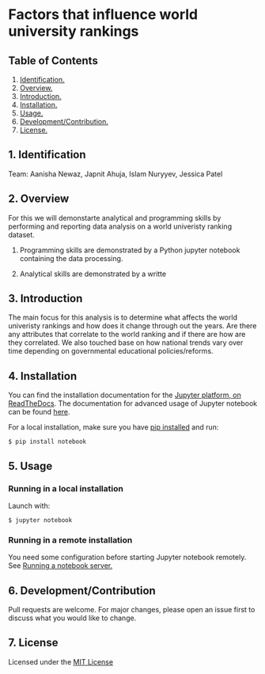 # Factors that influence world university rankings

##  Table of Contents 

1. [ Identification. ](#id)
2. [ Overview. ](#overview)
3. [ Introduction. ](#intro)
4. [ Installation. ](#inst)
5. [ Usage. ](#usage)
6. [ Development/Contribution. ](#dev)
7. [ License. ](#license)

<a name="id"></a>
## 1. Identification

Team: Aanisha Newaz, Japnit Ahuja, Islam Nuryyev, Jessica Patel

<a name="overview"></a>
## 2. Overview
For this we will demonstarte analytical and programming skills by performing and reporting data 
analysis on a world univeristy ranking dataset.

1. Programming skills are demonstrated by a Python jupyter notebook containing 
the data processing.

2. Analytical skills are demonstrated by a writte

<a name="intro"></a>
## 3. Introduction

The main focus for this analysis is to determine what affects the world univeristy rankings and how does it change through out the years. Are there any attributes that correlate to the world ranking and if there are how are they correlated. We also touched base on how national trends vary over time depending on governmental educational policies/reforms.


<a name="inst"></a>
## 4. Installation

You can find the installation documentation for the [Jupyter platform, on ReadTheDocs](https://jupyter.readthedocs.io/en/latest/install.html). The documentation for advanced usage of Jupyter notebook can be found [here](https://jupyter-notebook.readthedocs.io/en/latest/).

For a local installation, make sure you have [pip installed](https://pip.pypa.io/en/stable/installing/) and run:

    $ pip install notebook

<a name="usage"></a>
## 5. Usage

### Running in a local installation

Launch with:

    $ jupyter notebook

### Running in a remote installation

You need some configuration before starting Jupyter notebook remotely. See [Running a notebook server.](https://jupyter-notebook.readthedocs.io/en/stable/public_server.html)

<a name="dev"></a>
## 6. Development/Contribution

Pull requests are welcome. For major changes, please open an issue first to discuss what you would like to change.

<a name="license"></a>
## 7. License

Licensed under the [MIT License](LICENSE)



